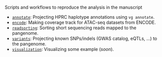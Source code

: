Scripts and workflows to reproduce the analysis in the manuscript

- [`annotate`](annotate): Projecting HPRC haplotype annotations using `vg annotate`.
- [`encode`](encode): Making coverage track for ATAC-seq datasets from ENCODE.
- [`readsorting`](readsorting): Sorting short sequencing reads mapped to the pangenome.
- [`variants`](variants): Projecting known SNPs/indels (GWAS catalog, eQTLs, ...) to the pangenome.
- [`visualization`](visualization): Visualizing some example (*soon*).
